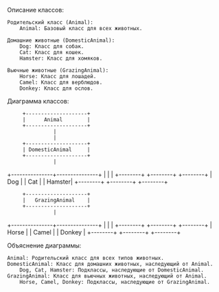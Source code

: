 Описание классов:

    Родительский класс (Animal):
        Animal: Базовый класс для всех животных.

    Домашние животные (DomesticAnimal):
        Dog: Класс для собак.
        Cat: Класс для кошек.
        Hamster: Класс для хомяков.

    Вьючные животные (GrazingAnimal):
        Horse: Класс для лошадей.
        Camel: Класс для верблюдов.
        Donkey: Класс для ослов.

Диаграмма классов:



         +--------------------+
         |      Animal        |
         +--------------------+
                   |
                   |
         +--------------------+
         | DomesticAnimal     |
         +--------------------+
                   |
   +---------------+---------------+
   |               |               |
+--------+    +--------+    +--------+
|  Dog   |    |  Cat   |    | Hamster|
+--------+    +--------+    +--------+

         +--------------------+
         |   GrazingAnimal    |
         +--------------------+
                   |
   +---------------+---------------+
   |               |               |
+--------+    +--------+    +--------+
|  Horse |    | Camel  |    | Donkey |
+--------+    +--------+    +--------+

Объяснение диаграммы:

    Animal: Родительский класс для всех типов животных.
    DomesticAnimal: Класс для домашних животных, наследующий от Animal.
        Dog, Cat, Hamster: Подклассы, наследующие от DomesticAnimal.
    GrazingAnimal: Класс для вьючных животных, наследующий от Animal.
        Horse, Camel, Donkey: Подклассы, наследующие от GrazingAnimal.
